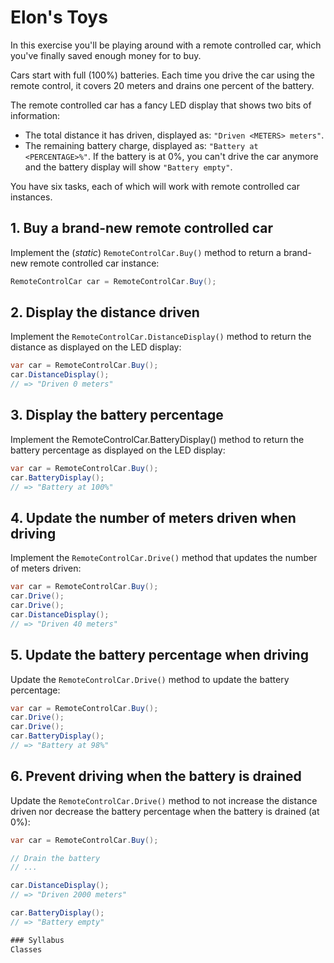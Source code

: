 ﻿# Elon's Toys

In this exercise you'll be playing around with a remote controlled car, which you've finally saved enough money for to buy.

Cars start with full (100%) batteries. Each time you drive the car using the remote control, it covers 20 meters and drains one percent of the battery.

The remote controlled car has a fancy LED display that shows two bits of information:

- The total distance it has driven, displayed as: `"Driven <METERS> meters"`.
- The remaining battery charge, displayed as: `"Battery at <PERCENTAGE>%"`.
If the battery is at 0%, you can't drive the car anymore and the battery display will show `"Battery empty"`.

You have six tasks, each of which will work with remote controlled car instances.

## 1. Buy a brand-new remote controlled car

Implement the (*static*) `RemoteControlCar.Buy()` method to return a brand-new remote controlled car instance:

```c#
RemoteControlCar car = RemoteControlCar.Buy();
```

## 2. Display the distance driven

Implement the `RemoteControlCar.DistanceDisplay()` method to return the distance as displayed on the LED display:

```c#
var car = RemoteControlCar.Buy();
car.DistanceDisplay();
// => "Driven 0 meters"
```

## 3. Display the battery percentage

Implement the RemoteControlCar.BatteryDisplay() method to return the battery percentage as displayed on the LED display:

```c#
var car = RemoteControlCar.Buy();
car.BatteryDisplay();
// => "Battery at 100%"
```

## 4. Update the number of meters driven when driving

Implement the `RemoteControlCar.Drive()` method that updates the number of meters driven:

```c#
var car = RemoteControlCar.Buy();
car.Drive();
car.Drive();
car.DistanceDisplay();
// => "Driven 40 meters"
```

## 5. Update the battery percentage when driving

Update the `RemoteControlCar.Drive()` method to update the battery percentage:

```C#
var car = RemoteControlCar.Buy();
car.Drive();
car.Drive();
car.BatteryDisplay();
// => "Battery at 98%"
```

## 6. Prevent driving when the battery is drained

Update the `RemoteControlCar.Drive()` method to not increase the distance driven nor decrease the battery percentage when the battery is drained (at 0%):

```c#
var car = RemoteControlCar.Buy();

// Drain the battery
// ...

car.DistanceDisplay();
// => "Driven 2000 meters"

car.BatteryDisplay();
// => "Battery empty"

### Syllabus
Classes
